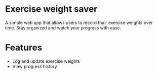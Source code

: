 # Exercise weight saver

A simple web app that allows users to record thair exercise weights over time.
Stay organized and watch your progress with ease.

# Features

- Log and update exercise weights
- View progress history
